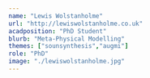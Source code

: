 ```yaml
---
name: "Lewis Wolstanholme"
url: "http://lewiswolstanholme.co.uk"
acadposition: "PhD Student"
blurb: "Meta-Physical Modelling"
themes: ["sounsynthesis","augmi"]
role: "PhD"
image: "./lewiswolstanholme.jpg"
---
```

